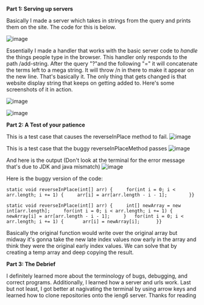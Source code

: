 **Part 1: Serving up servers**

Basically I made a server which takes in strings from the query and prints them on the site. The code for this is below.

![image](https://maximpodgore.github.io/cse15l-lab-reports/week31.png)  

Essentially I made a handler that works with the basic server code to *handle* the things people type in the browser. This handler only responds to the path /add-string.
After the query "?"and the following "=" it will concatenate the terms left to a mega string. It will throw /n in there to make it appear on
the new line. That's basically it. The only thing that gets changed is that website display string that keeps on getting added to.
Here's some screenshots of it in action.

![image](https://maximpodgore.github.io/cse15l-lab-reports/week32.png)  

![image](https://maximpodgore.github.io/cse15l-lab-reports/week33.png)  

**Part 2: A Test of your patience**  

This is a test case that causes the reverseInPlace method to fail. 
![image](https://maximpodgore.github.io/cse15l-lab-reports/week34.png)  

This is a test case that the buggy reverseInPlaceMethod passes
![image](https://user-images.githubusercontent.com/56902053/215014706-59c6e1fa-954b-4ff3-bdcc-a9753915bdf5.png)  

And here is the output (Don't look at the terminal for the error message that's due to JDK and java mismatch)
![image](https://maximpodgore.github.io/cse15l-lab-reports/week46.png)  

Here is the buggy version of the code:  

`static void reverseInPlace(int[] arr) {    
    for(int i = 0; i < arr.length; i += 1) {    
      arr[i] = arr[arr.length - i - 1];       
    }}`
  
 `static void reverseInPlace(int[] arr) {    
    int[] newArray = new int[arr.length];    
    for(int i = 0; i < arr.length; i += 1) {     
      newArray[i] = arr[arr.length - i - 1];    
    }  
    for(int i = 0; i < arr.length; i += 1) {      
      arr[i] = newArray[i];     
    }}`
  
  Basically the original function would write over the original array but midway it's gonna take the new late index values now early in the array and think they were the original early index values. We can solve that by creating a temp array and deep copying the result.
  
  **Part 3: The Debrief** 
  
  I definitely learned more about the terminology of bugs, debugging, and correct programs. Additionally, I learned how a server and urls work. Last but not least, I got better at nagivating the terminal by using arrow keys and learned how to clone repositories onto the ieng6 server. Thanks for reading
